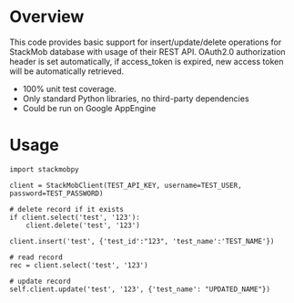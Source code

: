 # Overview

This code provides basic support for insert/update/delete operations for StackMob database with usage of their REST API.
OAuth2.0 authorization header is set automatically, if access_token is expired, new access token will be automatically
 retrieved.

* 100% unit test coverage.
* Only standard Python libraries, no third-party dependencies
* Could be run on Google AppEngine

# Usage

    import stackmobpy

    client = StackMobClient(TEST_API_KEY, username=TEST_USER, password=TEST_PASSWORD)

    # delete record if it exists
    if client.select('test', '123'):
        client.delete('test', '123')

    client.insert('test', {'test_id':"123", 'test_name':'TEST_NAME'})

    # read record
    rec = client.select('test', '123')

    # update record
    self.client.update('test', '123', {'test_name': "UPDATED_NAME"})
